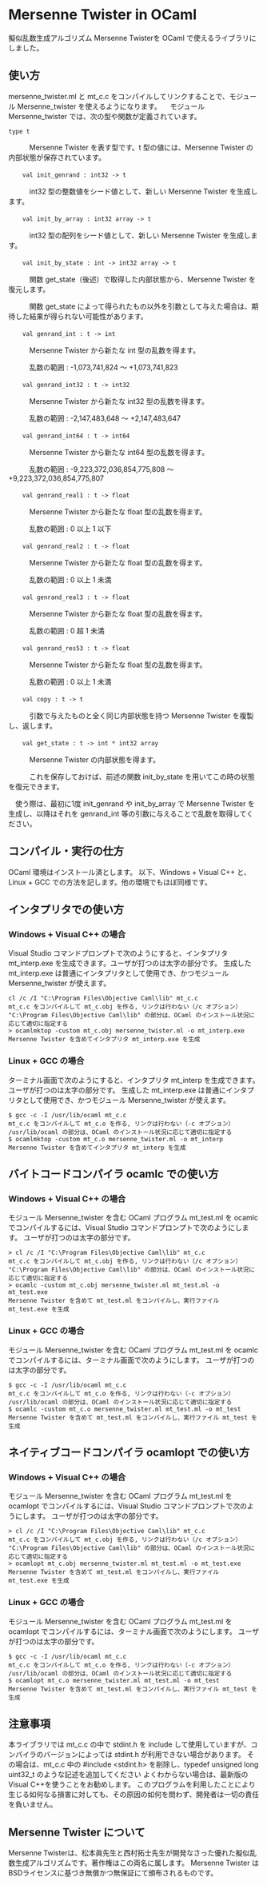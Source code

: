 # Mersenne Twister in OCaml
擬似乱数生成アルゴリズム Mersenne Twisterを OCaml で使えるライブラリにしました。
## 使い方
mersenne_twister.ml と mt_c.c をコンパイルしてリンクすることで、モジュール Mersenne_twister を使えるようになります。
　モジュール Mersenne_twister では、次の型や関数が定義されています。

```type t```


　　　Mersenne Twister を表す型です。t 型の値には、Mersenne Twister の内部状態が保存されています。


　　```val init_genrand : int32 -> t```

　　　int32 型の整数値をシード値として、新しい Mersenne Twister を生成します。


　　```val init_by_array : int32 array -> t```

　　　int32 型の配列をシード値として、新しい Mersenne Twister を生成します。


　　```val init_by_state : int -> int32 array -> t```

　　　関数 get_state（後述）で取得した内部状態から、Mersenne Twister を復元します。

　　　関数 get_state によって得られたもの以外を引数として与えた場合は、期待した結果が得られない可能性があります。


　　```val genrand_int : t -> int```

　　　Mersenne Twister から新たな int 型の乱数を得ます。

　　　乱数の範囲 : -1,073,741,824 ～ +1,073,741,823 


　　```val genrand_int32 : t -> int32```

　　　Mersenne Twister から新たな int32 型の乱数を得ます。

　　　乱数の範囲 : -2,147,483,648 ～ +2,147,483,647 


　　```val genrand_int64 : t -> int64```

　　　Mersenne Twister から新たな int64 型の乱数を得ます。

　　　乱数の範囲 : -9,223,372,036,854,775,808 ～ +9,223,372,036,854,775,807 


　　```val genrand_real1 : t -> float```

　　　Mersenne Twister から新たな float 型の乱数を得ます。

　　　乱数の範囲 : 0 以上 1 以下 


　　```val genrand_real2 : t -> float```

　　　Mersenne Twister から新たな float 型の乱数を得ます。

　　　乱数の範囲 : 0 以上 1 未満 


　　```val genrand_real3 : t -> float```

　　　Mersenne Twister から新たな float 型の乱数を得ます。

　　　乱数の範囲 : 0 超 1 未満 


　　```val genrand_res53 : t -> float```

　　　Mersenne Twister から新たな float 型の乱数を得ます。

　　　乱数の範囲 : 0 以上 1 未満 


　　```val copy : t -> t```

　　　引数で与えたものと全く同じ内部状態を持つ Mersenne Twister を複製し、返します。


　　```val get_state : t -> int * int32 array```

　　　Mersenne Twister の内部状態を得ます。

　　　これを保存しておけば、前述の関数 init_by_state を用いてこの時の状態を復元できます。


　使う際は、最初に1度 init_genrand や init_by_array で Mersenne Twister を生成し、以降はそれを genrand_int 等の引数に与えることで乱数を取得してください。
## コンパイル・実行の仕方
OCaml 環境はインストール済とします。
以下、Windows + Visual C++ と、Linux + GCC での方法を記します。他の環境でもほぼ同様です。
## インタプリタでの使い方
### Windows + Visual C++ の場合
Visual Studio コマンドプロンプトで次のようにすると、インタプリタ mt_interp.exe を生成できます。ユーザが打つのは太字の部分です。
生成した mt_interp.exe は普通にインタプリタとして使用でき、かつモジュール Mersenne_twister が使えます。
```
cl /c /I "C:\Program Files\Objective Caml\lib" mt_c.c
mt_c.c をコンパイルして mt_c.obj を作る, リンクは行わない（/c オプション）
"C:\Program Files\Objective Caml\lib" の部分は、OCaml のインストール状況に応じて適切に指定する
> ocamlmktop -custom mt_c.obj mersenne_twister.ml -o mt_interp.exe
Mersenne Twister を含めてインタプリタ mt_interp.exe を生成
```
### Linux + GCC の場合
ターミナル画面で次のようにすると、インタプリタ mt_interp を生成できます。ユーザが打つのは太字の部分です。
生成した mt_interp.exe は普通にインタプリタとして使用でき、かつモジュール Mersenne_twister が使えます。
```
$ gcc -c -I /usr/lib/ocaml mt_c.c
mt_c.c をコンパイルして mt_c.o を作る, リンクは行わない（-c オプション）
/usr/lib/ocaml の部分は、OCaml のインストール状況に応じて適切に指定する
$ ocamlmktop -custom mt_c.o mersenne_twister.ml -o mt_interp
Mersenne Twister を含めてインタプリタ mt_interp を生成
```

## バイトコードコンパイラ ocamlc での使い方
### Windows + Visual C++ の場合
モジュール Mersenne_twister を含む OCaml プログラム mt_test.ml を ocamlc でコンパイルするには、Visual Studio コマンドプロンプトで次のようにします。
ユーザが打つのは太字の部分です。
```
> cl /c /I "C:\Program Files\Objective Caml\lib" mt_c.c
mt_c.c をコンパイルして mt_c.obj を作る, リンクは行わない（/c オプション）
"C:\Program Files\Objective Caml\lib" の部分は、OCaml のインストール状況に応じて適切に指定する
> ocamlc -custom mt_c.obj mersenne_twister.ml mt_test.ml -o mt_test.exe
Mersenne Twister を含めて mt_test.ml をコンパイルし、実行ファイル mt_test.exe を生成
```

### Linux + GCC の場合
モジュール Mersenne_twister を含む OCaml プログラム mt_test.ml を ocamlc でコンパイルするには、ターミナル画面で次のようにします。
ユーザが打つのは太字の部分です。
```
$ gcc -c -I /usr/lib/ocaml mt_c.c
mt_c.c をコンパイルして mt_c.o を作る, リンクは行わない（-c オプション）
/usr/lib/ocaml の部分は、OCaml のインストール状況に応じて適切に指定する
$ ocamlc -custom mt_c.o mersenne_twister.ml mt_test.ml -o mt_test
Mersenne Twister を含めて mt_test.ml をコンパイルし、実行ファイル mt_test を生成
```

## ネイティブコードコンパイラ ocamlopt での使い方
### Windows + Visual C++ の場合
モジュール Mersenne_twister を含む OCaml プログラム mt_test.ml を ocamlopt でコンパイルするには、Visual Studio コマンドプロンプトで次のようにします。
ユーザが打つのは太字の部分です。
```
> cl /c /I "C:\Program Files\Objective Caml\lib" mt_c.c
mt_c.c をコンパイルして mt_c.obj を作る, リンクは行わない（/c オプション）
"C:\Program Files\Objective Caml\lib" の部分は、OCaml のインストール状況に応じて適切に指定する
> ocamlopt mt_c.obj mersenne_twister.ml mt_test.ml -o mt_test.exe
Mersenne Twister を含めて mt_test.ml をコンパイルし、実行ファイル mt_test.exe を生成
```
### Linux + GCC の場合
モジュール Mersenne_twister を含む OCaml プログラム mt_test.ml を ocamlopt でコンパイルするには、ターミナル画面で次のようにします。
ユーザが打つのは太字の部分です。
```
$ gcc -c -I /usr/lib/ocaml mt_c.c
mt_c.c をコンパイルして mt_c.o を作る, リンクは行わない（-c オプション）
/usr/lib/ocaml の部分は、OCaml のインストール状況に応じて適切に指定する
$ ocamlopt mt_c.o mersenne_twister.ml mt_test.ml -o mt_test
Mersenne Twister を含めて mt_test.ml をコンパイルし、実行ファイル mt_test を生成
```
## 注意事項
本ライブラリでは mt_c.c の中で stdint.h を include して使用していますが、コンパイラのバージョンによっては stdint.h が利用できない場合があります。
その場合は、mt_c.c 中の #include <stdint.h> を削除し、typedef unsigned long uint32_t のような記述を追加してください
よくわからない場合は、最新版の Visual C++を使うことをお勧めします。
このプログラムを利用したことにより生じる如何なる損害に対しても、その原因の如何を問わず、開発者は一切の責任を負いません。　

## Mersenne Twister について
Mersenne Twisterは、松本眞先生と西村拓士先生が開発なさった優れた擬似乱数生成アルゴリズムです。著作権はこの両名に属します。
Mersenne Twister はBSDライセンスに基づき無償かつ無保証にて頒布されるものです。
